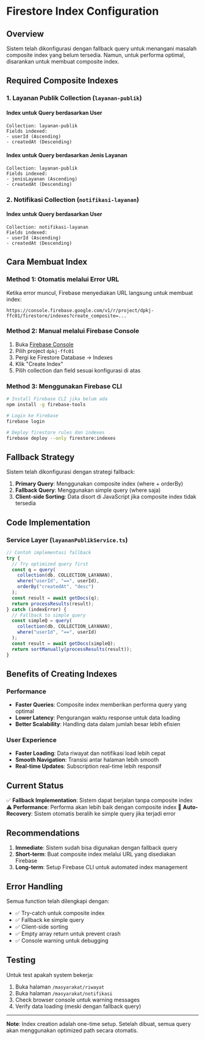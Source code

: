 # Firestore Index Configuration

## Overview
Sistem telah dikonfigurasi dengan fallback query untuk menangani masalah composite index yang belum tersedia. Namun, untuk performa optimal, disarankan untuk membuat composite index.

## Required Composite Indexes

### 1. Layanan Publik Collection (`layanan-publik`)

#### Index untuk Query berdasarkan User
```
Collection: layanan-publik
Fields indexed:
- userId (Ascending)
- createdAt (Descending)
```

#### Index untuk Query berdasarkan Jenis Layanan
```
Collection: layanan-publik
Fields indexed:
- jenisLayanan (Ascending)
- createdAt (Descending)
```

### 2. Notifikasi Collection (`notifikasi-layanan`)

#### Index untuk Query berdasarkan User
```
Collection: notifikasi-layanan
Fields indexed:
- userId (Ascending)
- createdAt (Descending)
```

## Cara Membuat Index

### Method 1: Otomatis melalui Error URL
Ketika error muncul, Firebase menyediakan URL langsung untuk membuat index:
```
https://console.firebase.google.com/v1/r/project/dpkj-ffc01/firestore/indexes?create_composite=...
```

### Method 2: Manual melalui Firebase Console
1. Buka [Firebase Console](https://console.firebase.google.com)
2. Pilih project `dpkj-ffc01`
3. Pergi ke Firestore Database → Indexes
4. Klik "Create Index"
5. Pilih collection dan field sesuai konfigurasi di atas

### Method 3: Menggunakan Firebase CLI
```bash
# Install Firebase CLI jika belum ada
npm install -g firebase-tools

# Login ke Firebase
firebase login

# Deploy firestore rules dan indexes
firebase deploy --only firestore:indexes
```

## Fallback Strategy

Sistem telah dikonfigurasi dengan strategi fallback:

1. **Primary Query**: Menggunakan composite index (where + orderBy)
2. **Fallback Query**: Menggunakan simple query (where saja) 
3. **Client-side Sorting**: Data disort di JavaScript jika composite index tidak tersedia

## Code Implementation

### Service Layer (`layananPublikService.ts`)
```typescript
// Contoh implementasi fallback
try {
  // Try optimized query first
  const q = query(
    collection(db, COLLECTION_LAYANAN), 
    where("userId", "==", userId),
    orderBy("createdAt", "desc")
  );
  const result = await getDocs(q);
  return processResults(result);
} catch (indexError) {
  // Fallback to simple query
  const simpleQ = query(
    collection(db, COLLECTION_LAYANAN), 
    where("userId", "==", userId)
  );
  const result = await getDocs(simpleQ);
  return sortManually(processResults(result));
}
```

## Benefits of Creating Indexes

### Performance
- **Faster Queries**: Composite index memberikan performa query yang optimal
- **Lower Latency**: Pengurangan waktu response untuk data loading
- **Better Scalability**: Handling data dalam jumlah besar lebih efisien

### User Experience
- **Faster Loading**: Data riwayat dan notifikasi load lebih cepat
- **Smooth Navigation**: Transisi antar halaman lebih smooth
- **Real-time Updates**: Subscription real-time lebih responsif

## Current Status

✅ **Fallback Implementation**: Sistem dapat berjalan tanpa composite index
⚠️ **Performance**: Performa akan lebih baik dengan composite index
🔄 **Auto-Recovery**: Sistem otomatis beralih ke simple query jika terjadi error

## Recommendations

1. **Immediate**: Sistem sudah bisa digunakan dengan fallback query
2. **Short-term**: Buat composite index melalui URL yang disediakan Firebase
3. **Long-term**: Setup Firebase CLI untuk automated index management

## Error Handling

Semua function telah dilengkapi dengan:
- ✅ Try-catch untuk composite index
- ✅ Fallback ke simple query
- ✅ Client-side sorting
- ✅ Empty array return untuk prevent crash
- ✅ Console warning untuk debugging

## Testing

Untuk test apakah system bekerja:
1. Buka halaman `/masyarakat/riwayat`
2. Buka halaman `/masyarakat/notifikasi`
3. Check browser console untuk warning messages
4. Verify data loading (meski dengan fallback query)

---

**Note**: Index creation adalah one-time setup. Setelah dibuat, semua query akan menggunakan optimized path secara otomatis.